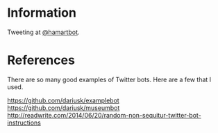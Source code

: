 # Information

Tweeting at [@hamartbot](https://twitter.com/hamartbot).  

# References

There are so many good examples of Twitter bots. Here are a few that I used. 

https://github.com/dariusk/examplebot  
https://github.com/dariusk/museumbot  
http://readwrite.com/2014/06/20/random-non-sequitur-twitter-bot-instructions